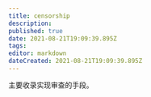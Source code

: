 ```yaml
---
title: censorship
description: 
published: true
date: 2021-08-21T19:09:39.895Z
tags:
editor: markdown
dateCreated: 2021-08-21T19:09:39.895Z
---
```


主要收录实现审查的手段。
